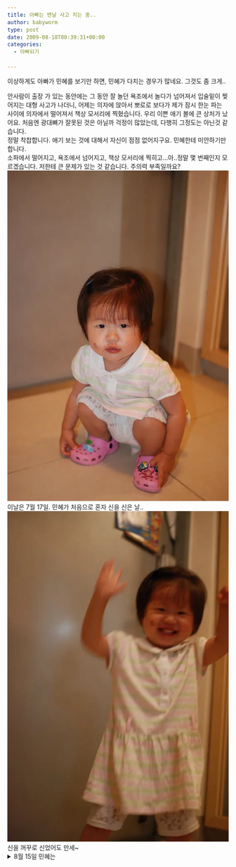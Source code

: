 ```yaml
---
title: 아빠는 맨날 사고 치는 중..
author: babyworm
type: post
date: 2009-08-18T00:39:31+00:00
categories:
  - 아빠되기

---
```

이상하게도 아빠가 민혜를 보기만 하면, 민혜가 다치는 경우가 많네요. 그것도 좀 크게..

<div>
</div>

<div>
  안사람이 출장 가 있는 동안에는 그 동안 잘 놀던 욕조에서 놀다가 넘어져서 입술밑이 찢어지는 대형 사고가 나더니, 어제는 의자에 앉아서 뽀로로 보다가 제가 잠시 한눈 파는 사이에 의자에서 떨어져서 책상 모서리에 찍혔습니다. 우리 이쁜 애기 볼에 큰 상처가 났어요. 처음엔 광대뼈가 잘못된 것은 아닐까 걱정이 많았는데, 다행히 그정도는 아닌것 같습니다.&nbsp;
</div>

<div>
  정말 착찹합니다. 애기 보는 것에 대해서 자신이 점점 없어지구요. 민혜한테 미안하기만 합니다.&nbsp;
</div>

<div>
</div>

<div>
  소파에서 떨어지고, 욕조에서 넘어지고, 책상 모서리에 찍히고&#8230;아..정말 몇 번째인지 모르겠습니다. 저한테 큰 문제가 있는 것 같습니다. 주의력 부족일까요?&nbsp;
</div>

<div>
</div>

<div>
</div>

<div>
  <img decoding="async" src="DSC_5356.webp" data-recalc-dims="1" /><br /> 이날은 7월 17일. 민혜가 처음으로 혼자 신을 신은 날..&nbsp;
</div>

<div>
</div>

<div>
  <img decoding="async" src="DSC_5358.webp" data-recalc-dims="1" /><br /> 신을 꺼꾸로 신었어도 만세~
</div>

<div>
</div>

<div>
</div>

<details>
<summary>8월 15일 민혜는</summary>

<!-- summary 아래 한칸 공백 두어야함 -->
- 17개월 29일 (내일이면 18개월)
- 몸무게: 10.3Kg
- 키: 81.5cm
</details>
